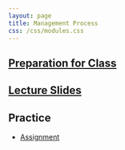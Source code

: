 ```yaml
---
layout: page
title: Management Process
css: /css/modules.css
---
```


## [Preparation for Class](PREP/ManagementProcess)

## [Lecture Slides](PPT/ManagementProcess.pptx)

## Practice

* [Assignment](CE/ManagementProcess_CE1)

